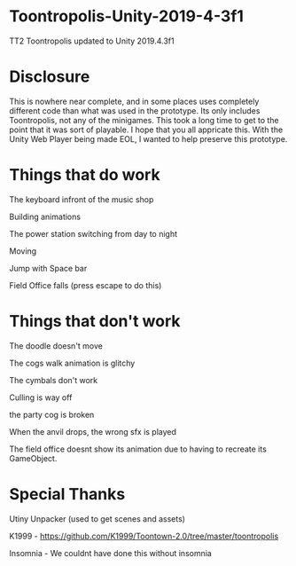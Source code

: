 # Toontropolis-Unity-2019-4-3f1
TT2 Toontropolis updated to Unity 2019.4.3f1

# Disclosure
This is nowhere near complete, and in some places uses completely different code than what was used in the prototype. Its only includes Toontropolis, not any of the minigames.
This took a long time to get to the point that it was sort of playable. I hope that you all appricate this. With the Unity Web Player being made EOL, I wanted to help preserve this prototype.

# Things that do work
The keyboard infront of the music shop

Building animations

The power station switching from day to night

Moving

Jump with Space bar

Field Office falls (press escape to do this)

# Things that don't work
The doodle doesn't move

The cogs walk animation is glitchy

The cymbals don't work

Culling is way off

the party cog is broken

When the anvil drops, the wrong sfx is played

The field office doesnt show its animation due to having to recreate its GameObject.

# Special Thanks
Utiny Unpacker (used to get scenes and assets)

K1999 - https://github.com/K1999/Toontown-2.0/tree/master/toontropolis

Insomnia - We couldnt have done this without insomnia
